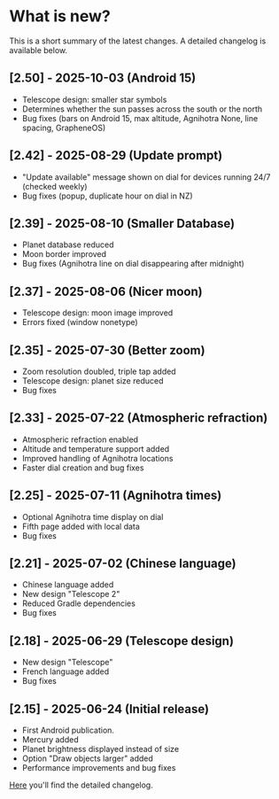 # What is new?
This is a short summary of the latest changes. A detailed changelog is available below.

## [2.50] - 2025-10-03 (Android 15) 
- Telescope design: smaller star symbols 
- Determines whether the sun passes across the south or the north
- Bug fixes (bars on Android 15, max altitude, Agnihotra None, line spacing, GrapheneOS)

## [2.42] - 2025-08-29 (Update prompt) 

- "Update available" message shown on dial for devices running 24/7 (checked weekly)
- Bug fixes (popup, duplicate hour on dial in NZ)
  
## [2.39] - 2025-08-10 (Smaller Database) 

- Planet database reduced 
- Moon border improved
- Bug fixes (Agnihotra line on dial disappearing after midnight)

## [2.37] - 2025-08-06 (Nicer moon)

- Telescope design: moon image improved
- Errors fixed (window nonetype)

## [2.35] - 2025-07-30 (Better zoom)

- Zoom resolution doubled, triple tap added
- Telescope design: planet size reduced
- Bug fixes

## [2.33] - 2025-07-22 (Atmospheric refraction)

- Atmospheric refraction enabled
- Altitude and temperature support added
- Improved handling of Agnihotra locations
- Faster dial creation and bug fixes

## [2.25] - 2025-07-11 (Agnihotra times)

- Optional Agnihotra time display on dial
- Fifth page added with local data
- Bug fixes

## [2.21] - 2025-07-02 (Chinese language)

- Chinese language added
- New design "Telescope 2"
- Reduced Gradle dependencies
- Bug fixes
  
## [2.18] - 2025-06-29 (Telescope design)

- New design "Telescope"
- French language added
- Bug fixes

## [2.15] - 2025-06-24 (Initial release)

- First Android publication.
- Mercury added
- Planet brightness displayed instead of size
- Option "Draw objects larger" added
- Performance improvements and bug fixes

[Here](./CHANGELOG.md) you'll find the detailed changelog.

